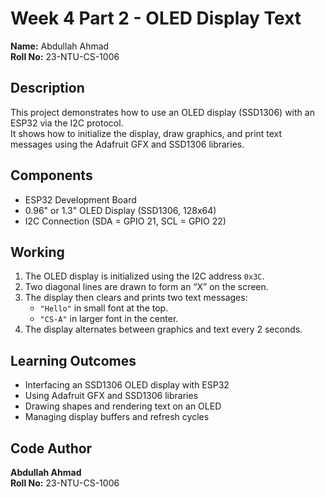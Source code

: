 # Week 4 Part 2 - OLED Display Text

**Name:** Abdullah Ahmad  
**Roll No:** 23-NTU-CS-1006  

## Description
This project demonstrates how to use an OLED display (SSD1306) with an ESP32 via the I2C protocol.  
It shows how to initialize the display, draw graphics, and print text messages using the Adafruit GFX and SSD1306 libraries.

## Components
- ESP32 Development Board  
- 0.96" or 1.3" OLED Display (SSD1306, 128x64)  
- I2C Connection (SDA = GPIO 21, SCL = GPIO 22)

## Working
1. The OLED display is initialized using the I2C address `0x3C`.  
2. Two diagonal lines are drawn to form an “X” on the screen.  
3. The display then clears and prints two text messages:
   - `"Hello"` in small font at the top.
   - `"CS-A"` in larger font in the center.  
4. The display alternates between graphics and text every 2 seconds.

## Learning Outcomes
- Interfacing an SSD1306 OLED display with ESP32  
- Using Adafruit GFX and SSD1306 libraries  
- Drawing shapes and rendering text on an OLED  
- Managing display buffers and refresh cycles

## Code Author
**Abdullah Ahmad**  
**Roll No:** 23-NTU-CS-1006

